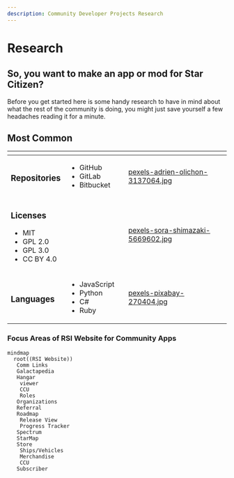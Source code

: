 ```yaml
---
description: Community Developer Projects Research
---
```


# Research

## So, you want to make an app or mod for Star Citizen?

Before you get started here is some handy research to have in mind about what the rest of the community is doing, you might just save yourself a few headaches reading it for a minute.

## Most Common

<table data-view="cards"><thead><tr><th></th><th></th><th></th><th data-hidden data-card-cover data-type="files"></th></tr></thead><tbody><tr><td><h3>Repositories</h3></td><td><ul><li>GitHub</li><li>GitLab</li><li>Bitbucket</li></ul></td><td></td><td><a href="../../.gitbook/assets/pexels-adrien-olichon-3137064.jpg">pexels-adrien-olichon-3137064.jpg</a></td></tr><tr><td><h3>Licenses</h3><ul><li>MIT</li><li>GPL 2.0</li><li>GPL 3.0</li><li>CC BY 4.0</li></ul></td><td></td><td></td><td><a href="../../.gitbook/assets/pexels-sora-shimazaki-5669602.jpg">pexels-sora-shimazaki-5669602.jpg</a></td></tr><tr><td><h3>Languages</h3></td><td><ul><li>JavaScript</li><li>Python</li><li>C#</li><li>Ruby</li></ul></td><td></td><td><a href="../../.gitbook/assets/pexels-pixabay-270404.jpg">pexels-pixabay-270404.jpg</a></td></tr></tbody></table>

### Focus Areas of RSI Website for Community Apps

```mermaid
mindmap
  root((RSI Website))
   Comm Links
   Galactapedia
   Hangar
    viewer
    CCU
    Roles
   Organizations
   Referral
   Roadmap
    Release View
    Progress Tracker
   Spectrum
   StarMap
   Store
    Ships/Vehicles
    Merchandise
    CCU
   Subscriber

```

